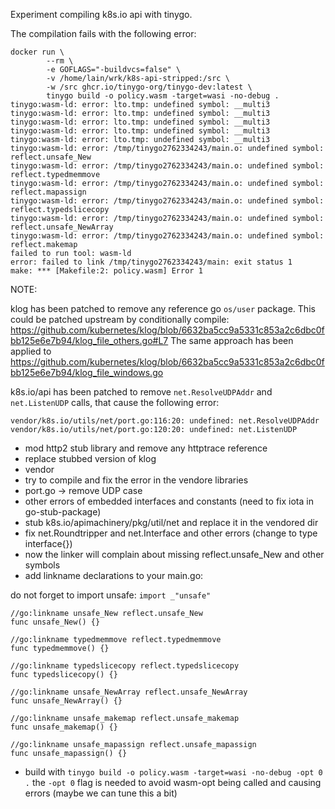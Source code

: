Experiment compiling k8s.io api with tinygo.

The compilation fails with the following error:

```
docker run \
        --rm \
        -e GOFLAGS="-buildvcs=false" \
        -v /home/lain/wrk/k8s-api-stripped:/src \
        -w /src ghcr.io/tinygo-org/tinygo-dev:latest \
        tinygo build -o policy.wasm -target=wasi -no-debug .
tinygo:wasm-ld: error: lto.tmp: undefined symbol: __multi3
tinygo:wasm-ld: error: lto.tmp: undefined symbol: __multi3
tinygo:wasm-ld: error: lto.tmp: undefined symbol: __multi3
tinygo:wasm-ld: error: lto.tmp: undefined symbol: __multi3
tinygo:wasm-ld: error: lto.tmp: undefined symbol: __multi3
tinygo:wasm-ld: error: /tmp/tinygo2762334243/main.o: undefined symbol: reflect.unsafe_New
tinygo:wasm-ld: error: /tmp/tinygo2762334243/main.o: undefined symbol: reflect.typedmemmove
tinygo:wasm-ld: error: /tmp/tinygo2762334243/main.o: undefined symbol: reflect.mapassign
tinygo:wasm-ld: error: /tmp/tinygo2762334243/main.o: undefined symbol: reflect.typedslicecopy
tinygo:wasm-ld: error: /tmp/tinygo2762334243/main.o: undefined symbol: reflect.unsafe_NewArray
tinygo:wasm-ld: error: /tmp/tinygo2762334243/main.o: undefined symbol: reflect.makemap
failed to run tool: wasm-ld
error: failed to link /tmp/tinygo2762334243/main: exit status 1
make: *** [Makefile:2: policy.wasm] Error 1
```

NOTE:

klog has been patched to remove any reference go `os/user` package.
This could be patched upstream by conditionally compile: https://github.com/kubernetes/klog/blob/6632ba5cc9a5331c853a2c6dbc0fbb125e6e7b94/klog_file_others.go#L7
The same approach has been applied to https://github.com/kubernetes/klog/blob/6632ba5cc9a5331c853a2c6dbc0fbb125e6e7b94/klog_file_windows.go

k8s.io/api has been patched to remove `net.ResolveUDPAddr` and `net.ListenUDP` calls, that cause the following error:

```
vendor/k8s.io/utils/net/port.go:116:20: undefined: net.ResolveUDPAddr
vendor/k8s.io/utils/net/port.go:120:20: undefined: net.ListenUDP
```

- mod http2 stub library and remove any httptrace reference
- replace stubbed version of klog
- vendor
- try to compile and fix the error in the vendore libraries
- port.go -> remove UDP case
- other errors of embedded interfaces and constants (need to fix iota in go-stub-package)
- stub k8s.io/apimachinery/pkg/util/net and replace it in the vendored dir
- fix net.Roundtripper and net.Interface and other errors (change to type interface{})
- now the linker will complain about missing reflect.unsafe_New and other symbols
- add linkname declarations to your main.go:

do not forget to import unsafe: `import _"unsafe"`

```
//go:linkname unsafe_New reflect.unsafe_New
func unsafe_New() {}

//go:linkname typedmemmove reflect.typedmemmove
func typedmemmove() {}

//go:linkname typedslicecopy reflect.typedslicecopy
func typedslicecopy() {}

//go:linkname unsafe_NewArray reflect.unsafe_NewArray
func unsafe_NewArray() {}

//go:linkname unsafe_makemap reflect.unsafe_makemap
func unsafe_makemap() {}

//go:linkname unsafe_mapassign reflect.unsafe_mapassign
func unsafe_mapassign() {}
```

- build with `tinygo build -o policy.wasm -target=wasi -no-debug -opt 0 .`
  the `-opt 0` flag is needed to avoid wasm-opt being called and causing errors (maybe we can tune this a bit)
